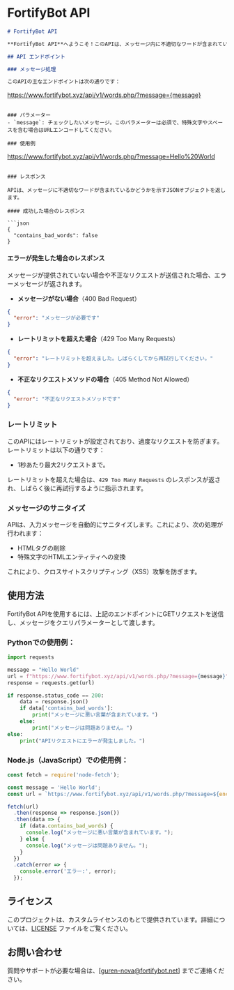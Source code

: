 # FortifyBot API

```markdown
# FortifyBot API

**FortifyBot API**へようこそ！このAPIは、メッセージ内に不適切なワードが含まれているかどうかをチェックするシンプルな方法を提供します。レートリミットとメッセージのサニタイズ機能を備えており、安全に利用できます。

## API エンドポイント

### メッセージ処理

このAPIの主なエンドポイントは次の通りです：

```
https://www.fortifybot.xyz/api/v1/words.php/?message={message}
```

### パラメーター
- `message`: チェックしたいメッセージ。このパラメーターは必須で、特殊文字やスペースを含む場合はURLエンコードしてください。

### 使用例

```
https://www.fortifybot.xyz/api/v1/words.php/?message=Hello%20World
```

### レスポンス

APIは、メッセージに不適切なワードが含まれているかどうかを示すJSONオブジェクトを返します。

#### 成功した場合のレスポンス

```json
{
  "contains_bad_words": false
}
```

#### エラーが発生した場合のレスポンス

メッセージが提供されていない場合や不正なリクエストが送信された場合、エラーメッセージが返されます。

- **メッセージがない場合**（400 Bad Request）

```json
{
  "error": "メッセージが必要です"
}
```

- **レートリミットを超えた場合**（429 Too Many Requests）

```json
{
  "error": "レートリミットを超えました。しばらくしてから再試行してください。"
}
```

- **不正なリクエストメソッドの場合**（405 Method Not Allowed）

```json
{
  "error": "不正なリクエストメソッドです"
}
```

### レートリミット

このAPIにはレートリミットが設定されており、過度なリクエストを防ぎます。レートリミットは以下の通りです：

- 1秒あたり最大2リクエストまで。

レートリミットを超えた場合は、`429 Too Many Requests` のレスポンスが返され、しばらく後に再試行するように指示されます。

### メッセージのサニタイズ

APIは、入力メッセージを自動的にサニタイズします。これにより、次の処理が行われます：

- HTMLタグの削除
- 特殊文字のHTMLエンティティへの変換

これにより、クロスサイトスクリプティング（XSS）攻撃を防ぎます。

## 使用方法

FortifyBot APIを使用するには、上記のエンドポイントにGETリクエストを送信し、メッセージをクエリパラメーターとして渡します。

### Pythonでの使用例：

```python
import requests

message = "Hello World"
url = f"https://www.fortifybot.xyz/api/v1/words.php/?message={message}"
response = requests.get(url)

if response.status_code == 200:
    data = response.json()
    if data['contains_bad_words']:
        print("メッセージに悪い言葉が含まれています。")
    else:
        print("メッセージは問題ありません。")
else:
    print("APIリクエストにエラーが発生しました。")
```

### Node.js（JavaScript）での使用例：

```javascript
const fetch = require('node-fetch');

const message = 'Hello World';
const url = `https://www.fortifybot.xyz/api/v1/words.php/?message=${encodeURIComponent(message)}`;

fetch(url)
  .then(response => response.json())
  .then(data => {
    if (data.contains_bad_words) {
      console.log("メッセージに悪い言葉が含まれています。");
    } else {
      console.log("メッセージは問題ありません。");
    }
  })
  .catch(error => {
    console.error('エラー:', error);
  });
```

## ライセンス

このプロジェクトは、カスタムライセンスのもとで提供されています。詳細については、[LICENSE](./LICENSE) ファイルをご覧ください。

## お問い合わせ

質問やサポートが必要な場合は、[guren-nova@fortifybot.net] までご連絡ください。
